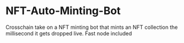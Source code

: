 # NFT-Auto-Minting-Bot
Crosschain take on a NFT minting bot that mints an NFT collection the millisecond it gets dropped live. Fast node included
